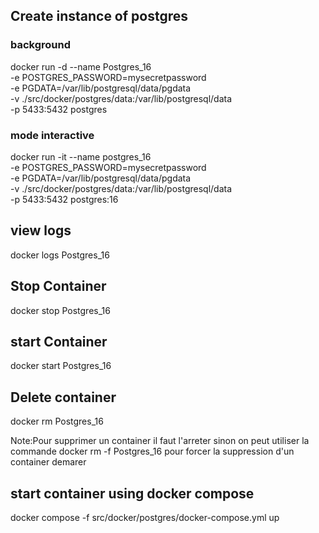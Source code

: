 ## Create instance of postgres

### background
docker run -d --name  Postgres_16\
-e POSTGRES_PASSWORD=mysecretpassword\
-e PGDATA=/var/lib/postgresql/data/pgdata\
-v ./src/docker/postgres/data:/var/lib/postgresql/data\
-p 5433:5432 postgres

### mode interactive
docker run -it --name postgres_16 \
-e POSTGRES_PASSWORD=mysecretpassword \
-e PGDATA=/var/lib/postgresql/data/pgdata \
-v ./src/docker/postgres/data:/var/lib/postgresql/data \
-p 5433:5432 postgres:16
## view logs
docker logs Postgres_16

## Stop Container
docker stop Postgres_16

## start Container
docker start Postgres_16

## Delete container
docker rm Postgres_16

Note:Pour supprimer un container il faut l'arreter sinon on peut utiliser la commande 
docker rm -f Postgres_16 pour forcer la suppression d'un container demarer

## start container using docker compose
docker compose -f src/docker/postgres/docker-compose.yml up
